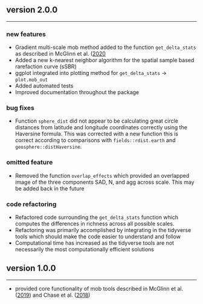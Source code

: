 ## version 2.0.0

---

### new features
- Gradient multi-scale mob method added to the function `get_delta_stats` as
described in McGlinn et al. ([2020](https://doi.org/10.1101/851717)
- Added a new k-nearest neighbor algorithm for the spatial sample based rarefaction curve (sSBR)
- ggplot integrated into plotting method for `get_delta_stats` -> `plot.mob_out`
- Added automated tests
- Improved documentation throughout the package

### bug fixes
- Function `sphere_dist` did not appear to be calculating great circle distances
from latitude and longitude coordinates correctly using the Haversine formula.
This was corrected with a new function this is correct according to comparisons
with `fields::rdist.earth` and `geosphere::distHaversine`.

### omitted feature
- Removed the function `overlap_effects` which provided an overlapped image of the three components SAD, N, and agg across scale. This may be added back in the future

### code refactoring
- Refactored code surrounding the `get_delta_stats` function which computes the 
differences in richness across all possible scales. 
- Refactoring was primarily accomplished by integrating in the tidyverse tools
which should make the code easier to understand and follow
- Computational time has increased as the tidyverse tools are not necessarily 
the most computationally efficient solutions
 



## version 1.0.0

---

- provided core functionality of mob tools described in McGlinn et al. 
([2019](https://doi.org/10.1111/2041-210X.13102)) and Chase et al. 
([2018](https://doi.org/10.1111/ele.13151)) 
